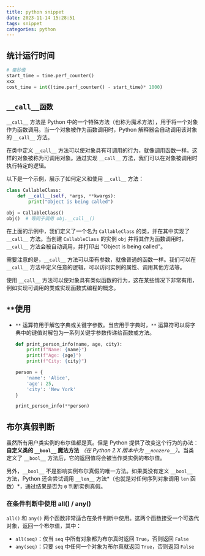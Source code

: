 ```yaml
---
title: python snippet
date: 2023-11-14 15:28:51
tags: snippet
categories: python
---
```


## 统计运行时间

```python
# 毫秒值
start_time = time.perf_counter()
xxx
cost_time = int((time.perf_counter() - start_time)* 1000)
```

## `__call__函数`

`__call__` 方法是 Python 中的一个特殊方法（也称为魔术方法），用于将一个对象作为函数调用。当一个对象被作为函数调用时，Python 解释器会自动调用该对象的 `__call__` 方法。

在类中定义 `__call__` 方法可以使对象具有可调用的行为，就像调用函数一样。这样的对象被称为可调用对象。通过实现 `__call__` 方法，我们可以在对象被调用时执行特定的逻辑。

以下是一个示例，展示了如何定义和使用 `__call__` 方法：

```python
class CallableClass:
    def __call__(self, *args, **kwargs):
        print("Object is being called")

obj = CallableClass()
obj()  # 等同于调用 obj.__call__()
```

在上面的示例中，我们定义了一个名为 `CallableClass` 的类，并在其中实现了 `__call__` 方法。当创建 `CallableClass` 的实例 `obj` 并将其作为函数调用时，`__call__` 方法会被自动调用，并打印出 "Object is being called"。

需要注意的是，`__call__` 方法可以带有参数，就像普通的函数一样。我们可以在 `__call__` 方法中定义任意的逻辑，可以访问实例的属性、调用其他方法等。

使用 `__call__` 方法可以使对象具有类似函数的行为，这在某些情况下非常有用，例如实现可调用的类或实现函数式编程的概念。

## `**`使用

- `**` 运算符用于解包字典或关键字参数。当应用于字典时，`**` 运算符可以将字典中的键值对解包为一系列关键字参数传递给函数或方法。

  ```python
  def print_person_info(name, age, city):
      print(f"Name: {name}")
      print(f"Age: {age}")
      print(f"City: {city}")
  
  person = {
      'name': 'Alice',
      'age': 25,
      'city': 'New York'
  }
  
  print_person_info(**person)
  ```

  

## 布尔真假判断

虽然所有用户类实例的布尔值都是真。但是 Python 提供了改变这个行为的办法：**自定义类的 `__bool__` 魔法方法** *（在 Python 2.X 版本中为 `__nonzero__`）*。当类定义了 `__bool__` 方法后，它的返回值将会被当作类实例的布尔值。

另外，`__bool__` 不是影响实例布尔真假的唯一方法。如果类没有定义 `__bool__` 方法，Python 还会尝试调用 `__len__` 方法*（也就是对任何序列对象调用 `len` 函数）*，通过结果是否为 `0` 判断实例真假。

### 在条件判断中使用 all() / any()

`all()` 和 `any()` 两个函数非常适合在条件判断中使用。这两个函数接受一个可迭代对象，返回一个布尔值，其中：

- `all(seq)`：仅当 `seq` 中所有对象都为布尔真时返回 `True`，否则返回 `False`
- `any(seq)`：只要 `seq` 中任何一个对象为布尔真就返回 `True`，否则返回 `False`
